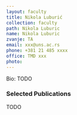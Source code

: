 ```yaml
---
layout: faculty
title: Nikola Luburić
collection: faculty
path: Nikola Luburic
name: Nikola Luburic
zvanje: TA
email: xxx@uns.ac.rs
phone: +381 21 485 xxxx
office: TMD xxx
photo: 
---
```


Bio: TODO

### Selected Publications

TODO
